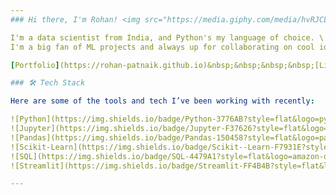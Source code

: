 ```yaml
---
### Hi there, I'm Rohan! <img src="https://media.giphy.com/media/hvRJCLFzcasrR4ia7z/giphy.gif" width="20">

I'm a data scientist from India, and Python's my language of choice. \
I'm a big fan of ML projects and always up for collaborating on cool ideas.

[Portfolio](https://rohan-patnaik.github.io)&nbsp;&nbsp;&nbsp;&nbsp;[LinkedIn](https://www.linkedin.com/in/rohan-patnaik-88929b159)

### 🛠 Tech Stack

Here are some of the tools and tech I’ve been working with recently:

![Python](https://img.shields.io/badge/Python-3776AB?style=flat&logo=python&logoColor=white)
![Jupyter](https://img.shields.io/badge/Jupyter-F37626?style=flat&logo=jupyter&logoColor=white)
![Pandas](https://img.shields.io/badge/Pandas-150458?style=flat&logo=pandas&logoColor=white)
![Scikit-Learn](https://img.shields.io/badge/Scikit--Learn-F7931E?style=flat&logo=scikit-learn&logoColor=white)
![SQL](https://img.shields.io/badge/SQL-4479A1?style=flat&logo=amazon-dynamodb&logoColor=white)
![Streamlit](https://img.shields.io/badge/Streamlit-FF4B4B?style=flat&logo=streamlit&logoColor=white)

---
```

